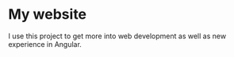 # My website

I use this project to get more into web development as well as new experience in Angular.